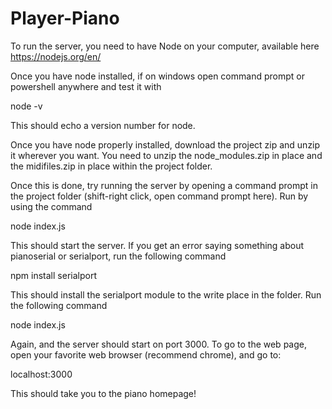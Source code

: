 # Player-Piano


To run the server, you need to have Node on your computer, available here https://nodejs.org/en/

Once you have node installed, if on windows open command prompt or powershell anywhere and test it with

node -v

This should echo a version number for node.

Once you have node properly installed, download the project zip and unzip it wherever you want.  You need to unzip the node_modules.zip in place and the midifiles.zip in place within the project folder.  

Once this is done, try running the server by opening a command prompt in the project folder (shift-right click, open command prompt here).  Run by using the command

node index.js

This should start the server.  If you get an error saying something about pianoserial or serialport, run the following command

npm install serialport

This should install the serialport module to the write place in the folder.  Run the following command

node index.js

Again, and the server should start on port 3000.  To go to the web page, open your favorite web browser (recommend chrome), and go to:

localhost:3000

This should take you to the piano homepage!
